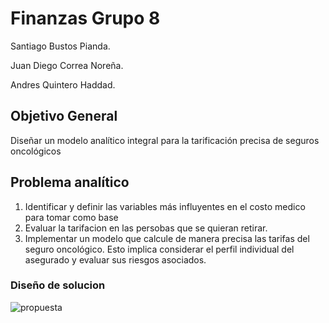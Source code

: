 # Finanzas Grupo 8

Santiago Bustos Pianda. 

Juan Diego Correa Noreña.

Andres Quintero Haddad.

## **Objetivo General**
Diseñar un modelo analítico integral para la tarificación precisa de seguros oncológicos

## **Problema analítico**
1. Identificar y definir las variables más influyentes en el costo medico para tomar como base
2. Evaluar la tarifacion en las persobas que se quieran retirar.
3. Implementar un modelo que calcule de manera precisa las tarifas del seguro oncológico. Esto implica considerar el perfil individual del asegurado y evaluar sus riesgos asociados.
   
### **Diseño de solucion**

![propuesta](https://github.com/andresquinttero/Finanzas_Grupo4/assets/100113128/b207228b-abe7-4671-9c66-c27820a0668b)

